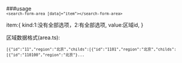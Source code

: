 ###usage  
<code>`<search-form-area [data]="item"></search-form-area>`</code>    

item:{
	kind:1:没有全部选项，2:有全部选项,
	value:区域id,
}  

区域数据格式(area.ts):  
<code>
`[{"id":"11","region":"北京","childs":[{"id":"1101","region":"北京","childs":[{"id":"110100","region":"北京"}...`
</code>
